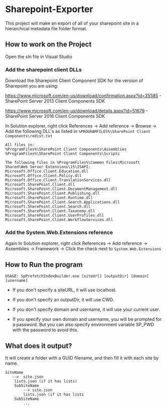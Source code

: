 # Sharepoint-Exporter

This project will make an export of all of your sharepoint site in a hierarchical metadata file folder format.

## How to work on the Project

Open the sln file in Visual Studio

### Add the sharepoint client DLLs

Download the Sharepoint Client Component SDK for the version of Sharepoint you are using:

https://www.microsoft.com/en-us/download/confirmation.aspx?id=35585 - SharePoint Server 2013 Client Components SDK 

https://www.microsoft.com/en-us/download/details.aspx?id=51679 - SharePoint Server 2016 Client Components SDK 
 
In Solution explorer, right click References -> Add reference -> Browse -> Add the following DLL's as listed in `%PROGRAMFILES%\SharePoint Client Components\redist.txt`

```
All files in:
%ProgramFiles%\SharePoint Client Components\Assemblies
%ProgramFiles%\SharePoint Client Components\Scripts

The following files in %ProgramFiles%\Common Files\Microsoft Shared\Web Server Extensions\15\ISAPI:
Microsoft.Office.Client.Education.dll
Microsoft.Office.Client.Policy.dll
Microsoft.Office.Client.TranslationServices.dll
Microsoft.SharePoint.Client.dll
Microsoft.SharePoint.Client.DocumentManagement.dll
Microsoft.SharePoint.Client.Publishing.dll
Microsoft.SharePoint.Client.Runtime.dll
Microsoft.SharePoint.Client.Search.Applications.dll
Microsoft.SharePoint.Client.Search.dll
Microsoft.SharePoint.Client.Taxonomy.dll
Microsoft.SharePoint.Client.UserProfiles.dll
Microsoft.SharePoint.Client.WorkflowServices.dll
```

### Add the System.Web.Extensions reference

Again In Solution explorer, right click References -> Add reference -> Assemblies -> Framework -> Click the check next to `System.Web.Extensions`

## How to Run the program 

`USAGE: SpPrefetchIndexBuilder.exe [siteUrl] [outputDir] [domain] [username]`

* If you don't specify a siteURL, it will use localhost.

* If you don't specify an outputDir, it will use CWD.

* If you don't specify domain and username, it will use your current user.

* If you specify your own domain and username, you will be prompted for a password. But you can also specify environment variable SP_PWD with the password to avoid this.

## What does it output?

It will create a folder with a GUID filename, and then fill it with each site by name.

```
SiteName
   -->  site.json
	lists.json (if it has lists)
	SubSiteName
        --> site.json
	    lists.json (if it has lists	
	SubSiteName
		...
```
